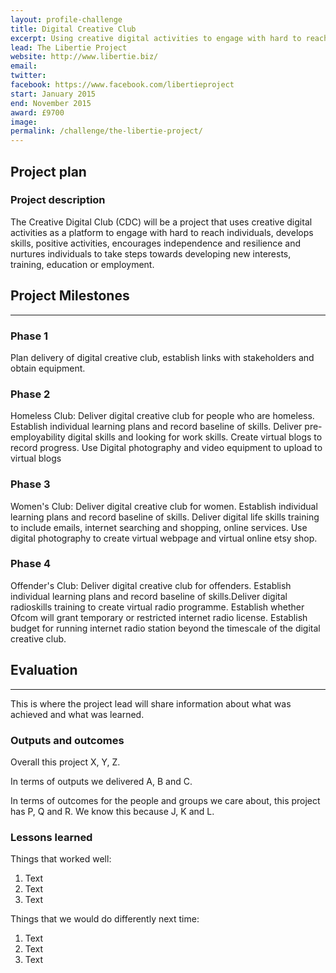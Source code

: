 ```yaml
---
layout: profile-challenge
title: Digital Creative Club
excerpt: Using creative digital activities to engage with hard to reach individuals
lead: The Libertie Project
website: http://www.libertie.biz/ 
email: 
twitter: 
facebook: https://www.facebook.com/libertieproject 
start: January 2015
end: November 2015
award: £9700
image:
permalink: /challenge/the-libertie-project/ 
---
```


## **Project plan**

### Project description

The Creative Digital Club (CDC) will be a project that uses creative digital activities as a platform to engage with hard to reach individuals, develops skills, positive activities, encourages independence and resilience and nurtures individuals to take steps towards developing new interests, training, education or employment.


## **Project Milestones**

---

### Phase 1

Plan delivery of digital creative club, establish links with stakeholders and obtain equipment.

### Phase 2

Homeless Club: Deliver digital creative club for people who are homeless.
Establish individual learning plans and record baseline of skills. Deliver pre-employability digital skills and looking for work skills. Create virtual blogs to record progress. Use Digital photography and video equipment to upload to virtual blogs

### Phase 3

Women's Club: Deliver digital creative club for women.
Establish individual learning plans and record baseline of skills. Deliver digital life skills training to include emails, internet searching and shopping, online services. Use digital photography to create virtual webpage and virtual online etsy shop. 

### Phase 4

Offender's Club: Deliver digital creative club for offenders.
Establish individual learning plans and record baseline of skills.Deliver digital radioskills training to create virtual radio programme. Establish whether Ofcom will grant temporary or restricted internet radio license. Establish budget for running internet radio station beyond the timescale of the digital creative club.


## **Evaluation**

---

This is where the project lead will share information about what was achieved and what was learned.

### Outputs and outcomes

Overall this project X, Y, Z.

In terms of outputs we delivered A, B and C.

In terms of outcomes for the people and groups we care about, this project has P, Q and R. We know this because J, K and L.

### Lessons learned

Things that worked well:

1. Text
2. Text
3. Text

Things that we would do differently next time:

1. Text
2. Text
3. Text
